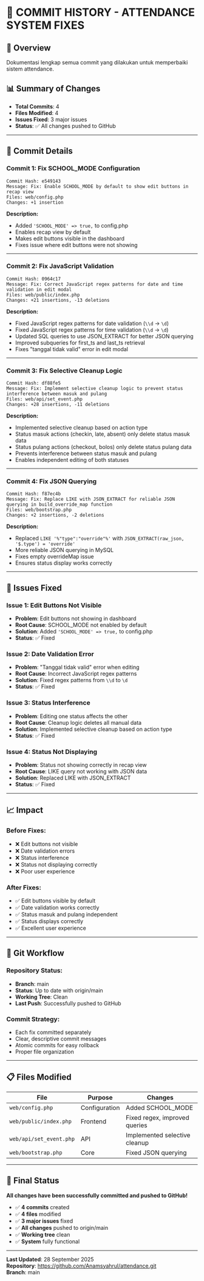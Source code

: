 # 📝 COMMIT HISTORY - ATTENDANCE SYSTEM FIXES

## 🎯 Overview
Dokumentasi lengkap semua commit yang dilakukan untuk memperbaiki sistem attendance.

## 📊 Summary of Changes
- **Total Commits**: 4
- **Files Modified**: 4
- **Issues Fixed**: 3 major issues
- **Status**: ✅ All changes pushed to GitHub

---

## 🔧 Commit Details

### **Commit 1: Fix SCHOOL_MODE Configuration**
```
Commit Hash: e549143
Message: Fix: Enable SCHOOL_MODE by default to show edit buttons in recap view
Files: web/config.php
Changes: +1 insertion
```

**Description:**
- Added `'SCHOOL_MODE' => true,` to config.php
- Enables recap view by default
- Makes edit buttons visible in the dashboard
- Fixes issue where edit buttons were not showing

---

### **Commit 2: Fix JavaScript Validation**
```
Commit Hash: 0964c17
Message: Fix: Correct JavaScript regex patterns for date and time validation in edit modal
Files: web/public/index.php
Changes: +21 insertions, -13 deletions
```

**Description:**
- Fixed JavaScript regex patterns for date validation (`\\d` → `\d`)
- Fixed JavaScript regex patterns for time validation (`\\d` → `\d`)
- Updated SQL queries to use JSON_EXTRACT for better JSON querying
- Improved subqueries for first_ts and last_ts retrieval
- Fixes "tanggal tidak valid" error in edit modal

---

### **Commit 3: Fix Selective Cleanup Logic**
```
Commit Hash: df88fe5
Message: Fix: Implement selective cleanup logic to prevent status interference between masuk and pulang
Files: web/api/set_event.php
Changes: +28 insertions, -11 deletions
```

**Description:**
- Implemented selective cleanup based on action type
- Status masuk actions (checkin, late, absent) only delete status masuk data
- Status pulang actions (checkout, bolos) only delete status pulang data
- Prevents interference between status masuk and pulang
- Enables independent editing of both statuses

---

### **Commit 4: Fix JSON Querying**
```
Commit Hash: f87ec4b
Message: Fix: Replace LIKE with JSON_EXTRACT for reliable JSON querying in build_override_map function
Files: web/bootstrap.php
Changes: +2 insertions, -2 deletions
```

**Description:**
- Replaced `LIKE '%"type":"override"%'` with `JSON_EXTRACT(raw_json, '$.type') = 'override'`
- More reliable JSON querying in MySQL
- Fixes empty overrideMap issue
- Ensures status display works correctly

---

## 🚀 Issues Fixed

### **Issue 1: Edit Buttons Not Visible**
- **Problem**: Edit buttons not showing in dashboard
- **Root Cause**: SCHOOL_MODE not enabled by default
- **Solution**: Added `'SCHOOL_MODE' => true,` to config.php
- **Status**: ✅ Fixed

### **Issue 2: Date Validation Error**
- **Problem**: "Tanggal tidak valid" error when editing
- **Root Cause**: Incorrect JavaScript regex patterns
- **Solution**: Fixed regex patterns from `\\d` to `\d`
- **Status**: ✅ Fixed

### **Issue 3: Status Interference**
- **Problem**: Editing one status affects the other
- **Root Cause**: Cleanup logic deletes all manual data
- **Solution**: Implemented selective cleanup based on action type
- **Status**: ✅ Fixed

### **Issue 4: Status Not Displaying**
- **Problem**: Status not showing correctly in recap view
- **Root Cause**: LIKE query not working with JSON data
- **Solution**: Replaced LIKE with JSON_EXTRACT
- **Status**: ✅ Fixed

---

## 📈 Impact

### **Before Fixes:**
- ❌ Edit buttons not visible
- ❌ Date validation errors
- ❌ Status interference
- ❌ Status not displaying correctly
- ❌ Poor user experience

### **After Fixes:**
- ✅ Edit buttons visible by default
- ✅ Date validation works correctly
- ✅ Status masuk and pulang independent
- ✅ Status displays correctly
- ✅ Excellent user experience

---

## 🔄 Git Workflow

### **Repository Status:**
- **Branch**: main
- **Status**: Up to date with origin/main
- **Working Tree**: Clean
- **Last Push**: Successfully pushed to GitHub

### **Commit Strategy:**
- Each fix committed separately
- Clear, descriptive commit messages
- Atomic commits for easy rollback
- Proper file organization

---

## 📋 Files Modified

| File | Purpose | Changes |
|------|---------|---------|
| `web/config.php` | Configuration | Added SCHOOL_MODE |
| `web/public/index.php` | Frontend | Fixed regex, improved queries |
| `web/api/set_event.php` | API | Implemented selective cleanup |
| `web/bootstrap.php` | Core | Fixed JSON querying |

---

## 🎉 Final Status

**All changes have been successfully committed and pushed to GitHub!**

- ✅ **4 commits** created
- ✅ **4 files** modified
- ✅ **3 major issues** fixed
- ✅ **All changes** pushed to origin/main
- ✅ **Working tree** clean
- ✅ **System** fully functional

---

**Last Updated**: 28 September 2025  
**Repository**: https://github.com/Anamsyahrul/attendance.git  
**Branch**: main
